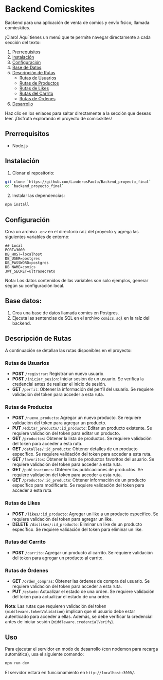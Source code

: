 # Backend Comicskites

Backend para una aplicación de venta de comics y envío físico, llamada comicskites.  

¡Claro! Aquí tienes un menú que te permite navegar directamente a cada sección del texto:

1. [Prerrequisitos](#prerrequisitos)
2. [Instalación](#instalación)
3. [Configuración](#configuración)
4. [Base de Datos](#base-de-datos)
5. [Descripción de Rutas](#descripción-de-rutas)
   - [Rutas de Usuarios](#rutas-de-usuarios)
   - [Rutas de Productos](#rutas-de-productos)
   - [Rutas de Likes](#rutas-de-likes)
   - [Rutas del Carrito](#rutas-del-carrito)
   - [Rutas de Órdenes](#rutas-de-órdenes)
6. [Desarrollo](#desarrollo)

Haz clic en los enlaces para saltar directamente a la sección que deseas leer. ¡Disfruta explorando el proyecto de comicskites!

## Prerrequisitos

- Node.js

## Instalación

1. Clonar el repositorio:

```bash
git clone `https://github.com/LanderosPaolo/Backend_proyecto_final`
cd `backend_proyecto_final`
```

2. Instalar las dependencias:

```bash
npm install
```

## Configuración

Crea un archivo `.env` en el directorio raíz del proyecto y agrega las siguientes variables de entorno:
```
## Local
PORT=3000
DB_HOST=localhost
DB_USER=postgres
DB_PASSWORD=postgres
DB_NAME=comics
JWT_SECRET=ultrasecreto
```
Nota: Los datos contenidos de las variables son solo ejemplos, generar según su configuración local.  

## Base datos: 

1. Crea una base de datos llamada comics en Postgres.
2. Ejecuta las sentencias de SQL en el archivo `comics.sql` en la raíz del backend. 

## Descripción de Rutas

A continuación se detallan las rutas disponibles en el proyecto:

### Rutas de Usuarios

- **POST** `/registrar`: Registrar un nuevo usuario. 
- **POST** `/iniciar_sesion`: Iniciar sesión de un usuario. Se verifica la credencial antes de realizar el inicio de sesión.
- **GET** `/perfil`: Obtener la información del perfil del usuario. Se requiere validación del token para acceder a esta ruta.

### Rutas de Productos

- **POST** `/nuevo_producto`: Agregar un nuevo producto. Se requiere validación del token para agregar un producto.
- **PUT** `/editar_producto/:id_producto`: Editar un producto existente. Se requiere validación del token para editar un producto.
- **GET** `/productos`: Obtener la lista de productos. Se requiere validación del token para acceder a esta ruta.
- **GET** `/detalles/:id_producto`: Obtener detalles de un producto específico. Se requiere validación del token para acceder a esta ruta.
- **GET** `/favoritos`: Obtener la lista de productos favoritos del usuario. Se requiere validación del token para acceder a esta ruta.
- **GET** `/publicaciones`: Obtener las publicaciones de productos. Se requiere validación del token para acceder a esta ruta.
- **GET** `/producto/:id_producto`: Obtener información de un producto específico para modificarlo. Se requiere validación del token para acceder a esta ruta.

### Rutas de Likes

- **POST** `/likes/:id_producto`: Agregar un like a un producto específico. Se requiere validación del token para agregar un like.
- **DELETE** `/dislikes/:id_producto`: Eliminar un like de un producto específico. Se requiere validación del token para eliminar un like.

### Rutas del Carrito

- **POST** `/carrito`: Agregar un producto al carrito. Se requiere validación del token para agregar un producto al carrito.

### Rutas de Órdenes

- **GET** `/orden_compras`: Obtener las órdenes de compra del usuario. Se requiere validación del token para acceder a esta ruta.
- **PUT** `/estado`: Actualizar el estado de una orden. Se requiere validación del token para actualizar el estado de una orden.

**Nota**: Las rutas que requieren validación del token (`middleware.tokenValidation`) implican que el usuario debe estar autenticado para acceder a ellas. Además, se debe verificar la credencial antes de iniciar sesión (`middleware.credencialVerify`).

## Uso

Para ejecutar el servidor en modo de desarrollo (con nodemon para recarga automática), usa el siguiente comando:

```bash
npm run dev
```

El servidor estará en funcionamiento en `http://localhost:3000/`.